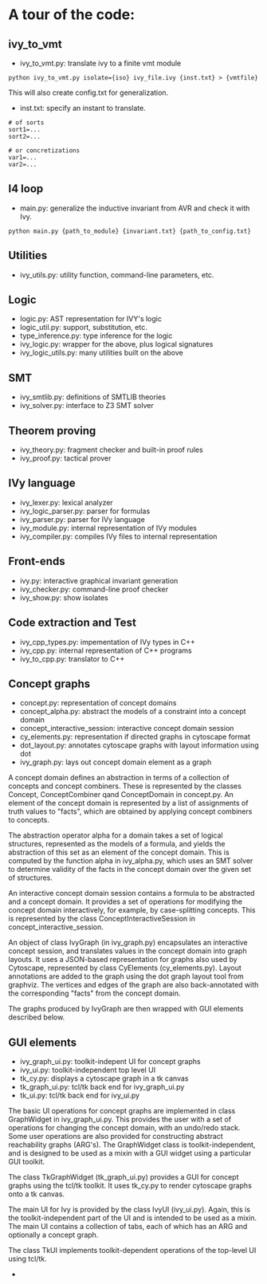 A tour of the code:
===================

ivy_to_vmt
----------
- ivy_to_vmt.py: translate ivy to a finite vmt module
```
python ivy_to_vmt.py isolate={iso} ivy_file.ivy {inst.txt} > {vmtfile}
```
This will also create config.txt for generalization.

- inst.txt: specify an instant to translate.
```
# of sorts
sort1=...
sort2=...

# or concretizations
var1=...
var2=...
```

I4 loop
-------
- main.py: generalize the inductive invariant from AVR and check it with Ivy.
```
python main.py {path_to_module} {invariant.txt} {path_to_config.txt}
```

Utilities
---------

- ivy_utils.py: utility function, command-line parameters, etc.


Logic
-----

- logic.py: AST representation for IVY's logic
- logic_util.py: support, substitution, etc.
- type_inference.py: type inference for the logic
- ivy_logic.py: wrapper for the above, plus logical signatures
- ivy_logic_utils.py: many utilities built on the above

SMT
---

- ivy_smtlib.py: definitions of SMTLIB theories
- ivy_solver.py: interface to Z3 SMT solver

Theorem proving
---------------

- ivy_theory.py: fragment checker and built-in proof rules
- ivy_proof.py: tactical prover

IVy language
------------

- ivy_lexer.py: lexical analyzer
- ivy_logic_parser.py: parser for formulas
- ivy_parser.py: parser for IVy language
- ivy_module.py: internal representation of IVy modules
- ivy_compiler.py: compiles IVy files to internal representation

Front-ends
----------

- ivy.py: interactive graphical invariant generation
- ivy_checker.py: command-line proof checker
- ivy_show.py: show isolates

Code extraction and Test
------------------------

- ivy_cpp_types.py: impementation of IVy types in C++
- ivy_cpp.py: internal representation of C++ programs
- ivy_to_cpp.py: translator to C++

Concept graphs
--------------

- concept.py: representation of concept domains
- concept_alpha.py: abstract the models of a constraint into a concept domain
- concept_interactive_session: interactive concept domain session
- cy_elements.py: representation if directed graphs in cytoscape format
- dot_layout.py: annotates cytoscape graphs with layout information using dot 
- ivy_graph.py: lays out concept domain element as a graph

A concept domain defines an abstraction in terms of a collection of concepts
and concept combiners. These is represented by the classes Concept, ConceptCombiner
qand ConceptDomain in concept.py. An element of the concept domain is represented
by a list of assignments of truth values to "facts", which are obtained by applying
concept combiners to concepts. 

The abstraction operator alpha for a domain takes a set of logical
structures, represented as the models of a formula, and yields the
abstraction of this set as an element of the concept domain. This is
computed by the function alpha in ivy_alpha.py, which uses an SMT
solver to determine validity of the facts in the concept domain over
the given set of structures.

An interactive concept domain session contains a formula to be abstracted and
a concept domain. It provides a set of operations for modifying the concept domain
interactively, for example, by case-splitting concepts. This is represented by the class
ConceptInteractiveSession in concept_interactive_session.

An object of class IvyGraph (in ivy_graph.py) encapsulates an
interactive concept session, and translates values in the concept
domain into graph layouts. It uses a JSON-based representation for
graphs also used by Cytoscape, represented by class CyElements
(cy_elements.py). Layout annotations are added to the graph using the
dot graph layout tool from graphviz. The vertices and edges of the
graph are also back-annotated with the corresponding "facts" from the
concept domain.

The graphs produced by IvyGraph are then wrapped with GUI elements
described below.

GUI elements
------------

- ivy_graph_ui.py: toolkit-indepent UI for concept graphs
- ivy_ui.py: toolkit-independent top level UI
- tk_cy.py: displays a cytoscape graph in a tk canvas
- tk_graph_ui.py: tcl/tk back end for ivy_graph_ui.py
- tk_ui.py: tcl/tk back end for ivy_ui.py

The basic UI operations for concept graphs are implemented in class
GraphWidget in ivy_graph_ui.py. This provides the user with a set of
operations for changing the concept domain, with an undo/redo
stack. Some user operations are also provided for constructing
abstract reachability graphs (ARG's). The GraphWidget class is
toolkit-independent, and is designed to be used as a mixin with a GUI
widget using a particular GUI toolkit. 

The class TkGraphWidget (tk_graph_ui.py) provides a GUI for concept
graphs using the tcl/tk toolkit. It uses tk_cy.py to render cytoscape
graphs onto a tk canvas.

The main UI for Ivy is provided by the class IvyUI (ivy_ui.py). Again,
this is the toolkit-independent part of the UI and is intended to be
used as a mixin. The main UI contains a collection of tabs, each of
which has an ARG and optionally a concept graph.

The class TkUI implements toolkit-dependent operations of the
top-level UI using tcl/tk.










- 
